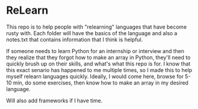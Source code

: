 # ReLearn

This repo is to help people with "relearning" languages that have become rusty with. Each folder will have the basics of the language and also a notes.txt that contains information that I think is helpful.

If someone needs to learn Python for an internship or interview and then they realize that they forgot how to make an array in Python, they'll need to quickly brush up on their skills, and what's what this repo is for. I know that this exact senario has happened to me multiple times, so I made this to help myself relearn languages quickly. Ideally, I would come here, browse for 5-10 min, do some exercises, then know how to make an array in my desired language.

Will also add frameworks if I have time.
